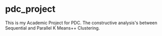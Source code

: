 # pdc_project
This is my Academic Project for PDC. The constructive analysis's between Sequential and Parallel K Means++ Clustering.
